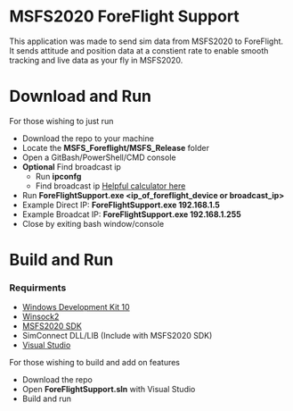 # MSFS2020 ForeFlight Support

This application was made to send sim data from MSFS2020 to ForeFlight. It sends attitude and position data at a constient rate to enable smooth tracking and live data as your fly in MSFS2020.

# Download and Run

For those wishing to just run 

- Download the repo to your machine
- Locate the **MSFS_Foreflight/MSFS_Release** folder
- Open a GitBash/PowerShell/CMD console
-  **Optional** Find broadcast ip
	- Run **ipconfg** 
	- Find broadcast ip [Helpful calculator here](https://remotemonitoringsystems.ca/broadcast.php)
- Run **ForeFlightSupport.exe <ip_of_foreflight_device or broadcast_ip>**
- Example Direct IP: **ForeFlightSupport.exe 192.168.1.5**
- Example Broadcat IP: **ForeFlightSupport.exe 192.168.1.255**
- Close by exiting bash window/console 

# Build and Run
### Requirments 
- [Windows Development Kit 10 ](https://developer.microsoft.com/en-us/windows/downloads/windows-10-sdk/)
- [Winsock2](https://docs.microsoft.com/en-us/windows/win32/winsock/getting-started-with-winsock)
- [MSFS2020 SDK](https://fs2020.surclaro.com/msfs2020-sdk-is-here-start-developing-fs2020-add-ons/)
- SimConnect DLL/LIB (Include with MSFS2020 SDK)
- [Visual Studio](https://docs.microsoft.com/en-us/visualstudio/install/install-visual-studio?view=vs-2019)

For those wishing to build and add on features 
- Download the repo
- Open  **ForeFlightSupport.sln** with Visual Studio 
- Build and run 

